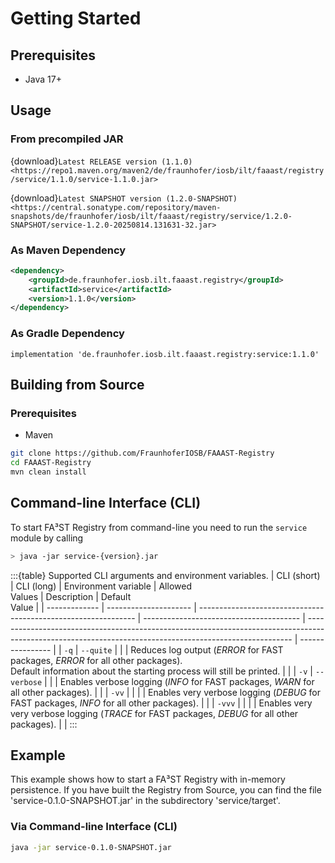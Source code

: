 # Getting Started

## Prerequisites

-   Java 17+

## Usage

### From precompiled JAR

<!--start:download-release-->
{download}`Latest RELEASE version (1.1.0) <https://repo1.maven.org/maven2/de/fraunhofer/iosb/ilt/faaast/registry/service/1.1.0/service-1.1.0.jar>`<!--end:download-release-->

<!--start:download-snapshot-->
{download}`Latest SNAPSHOT version (1.2.0-SNAPSHOT) <https://central.sonatype.com/repository/maven-snapshots/de/fraunhofer/iosb/ilt/faaast/registry/service/1.2.0-SNAPSHOT/service-1.2.0-20250814.131631-32.jar>`<!--end:download-snapshot-->

### As Maven Dependency

```xml
<dependency>
	<groupId>de.fraunhofer.iosb.ilt.faaast.registry</groupId>
	<artifactId>service</artifactId>
	<version>1.1.0</version>
</dependency>
```

### As Gradle Dependency

```text
implementation 'de.fraunhofer.iosb.ilt.faaast.registry:service:1.1.0'
```

## Building from Source

### Prerequisites

-   Maven

```sh
git clone https://github.com/FraunhoferIOSB/FAAAST-Registry
cd FAAAST-Registry
mvn clean install
```

## Command-line Interface (CLI)

To start FA³ST Registry from command-line you need to run the `service` module by calling

```sh
> java -jar service-{version}.jar
```

:::{table} Supported CLI arguments and environment variables.
| CLI (short)   | CLI (long)            | Environment variable                                           | Allowed<br>Values                       | Description                                                                                                                                              | Default<br>Value |
| ------------- | --------------------- | -------------------------------------------------------------- | --------------------------------------- | -------------------------------------------------------------------------------------------------------------------------------------------------------- | ---------------- |
| `-q`          | `--quite`             |                                                                |                                         | Reduces log output (*ERROR* for FAST packages, *ERROR* for all other packages).<br>Default information about the starting process will still be printed. |                  |
| `-v`          | `--verbose`           |                                                                |                                         | Enables verbose logging (*INFO* for FAST packages, *WARN* for all other packages).                                                                       |                  |
| `-vv`         |                       |                                                                |                                         | Enables very verbose logging (*DEBUG* for FAST packages, *INFO* for all other packages).                                                                 |                  |
| `-vvv`        |                       |                                                                |                                         | Enables very very verbose logging (*TRACE* for FAST packages, *DEBUG* for all other packages).                                                           |                  |
:::

## Example

This example shows how to start a FA³ST Registry with in-memory persistence.
If you have built the Registry from Source, you can find the file 'service-0.1.0-SNAPSHOT.jar' in the subdirectory 'service/target'.

### Via Command-line Interface (CLI)

```sh
java -jar service-0.1.0-SNAPSHOT.jar
```
